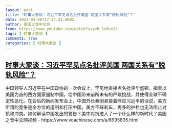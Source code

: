 ```yaml
---
layout: post
title: "时事大家谈：习近平罕见点名批评美国 两国关系有“脱轨风险”？"
date: 2023-03-08T17:24:21.000Z
author: 美国之音中文网
from: https://www.youtube.com/watch?v=yvH_1x9LxZs
tags: [ 时事大家谈 ]
comments: True
categories: [ 时事大家谈 ]
---
```

<!--1678296261000-->
[时事大家谈：习近平罕见点名批评美国 两国关系有“脱轨风险”？](https://www.youtube.com/watch?v=yvH_1x9LxZs)
------

<div>
中国领导人习近平在中国政协的一次会议上，罕见地直接点名批评华盛顿，指责以美国为首的西方国家遏制中国，给中国带来前所未有的严峻挑战，并使得全球不确定性恶化。在会后的新闻发布会上，中国外长秦刚紧接着呼应习近平的话说，美方所谓的竞争是全方位的遏制和打压中国，美方不踩刹车，再多的护栏也无法阻止对抗和冲突。如何解读中国发出的警告？美中对抗进入了一个什么样的新时代？美国之音中文网视频 - https://www.voachinese.com/a/6995835.html
</div>
